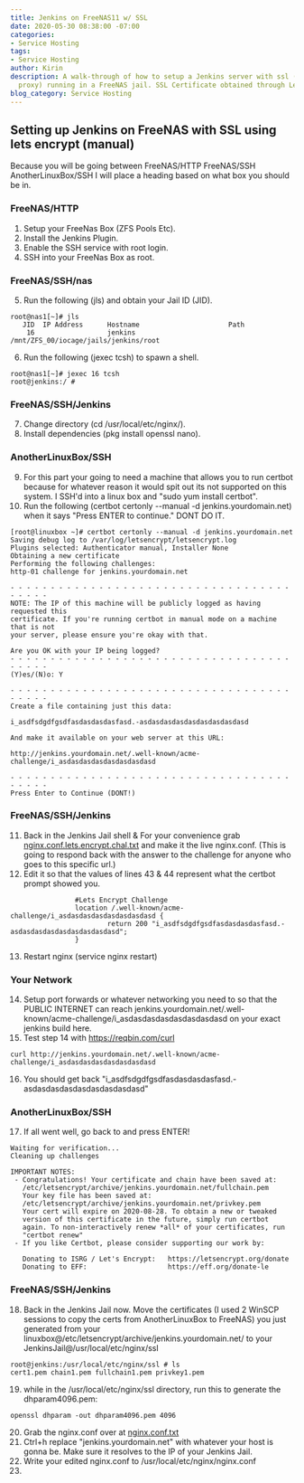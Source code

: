```yaml
---
title: Jenkins on FreeNAS11 w/ SSL
date: 2020-05-30 08:38:00 -07:00
categories:
- Service Hosting
tags:
- Service Hosting
author: Kirin
description: A walk-through of how to setup a Jenkins server with ssl (nginx reverse
  proxy) running in a FreeNAS jail. SSL Certificate obtained through LetsEncrypt.
blog_category: Service Hosting
---
```


## Setting up Jenkins on FreeNAS with SSL using lets encrypt (manual)

Because you will be going between FreeNAS/HTTP FreeNAS/SSH AnotherLinuxBox/SSH I will place a heading based on what box you should be in.

### FreeNAS/HTTP

1. Setup your FreeNas Box (ZFS Pools Etc).
2. Install the Jenkins Plugin.
3. Enable the SSH service with root login.
4. SSH into your FreeNas Box as root.

### FreeNAS/SSH/nas

5. Run the following (jls) and obtain your Jail ID (JID).
```
root@nas1[~]# jls
   JID  IP Address      Hostname                      Path
    16                  jenkins                       /mnt/ZFS_00/iocage/jails/jenkins/root
```
6. Run the following (jexec <JID> tcsh) to spawn a shell.
```
root@nas1[~]# jexec 16 tcsh
root@jenkins:/ #
```

### FreeNAS/SSH/Jenkins

7. Change directory (cd /usr/local/etc/nginx/).
8. Install dependencies (pkg install openssl nano).

### AnotherLinuxBox/SSH

9. For this part your going to need a machine that allows you to run certbot because for whatever reason it would spit out its not supported on this system. I SSH'd into a linux box and "sudo yum install certbot".
10. Run the following (certbot certonly --manual -d jenkins.yourdomain.net) when it says "Press ENTER to continue." DONT DO IT.
```
[root@linuxbox ~]# certbot certonly --manual -d jenkins.yourdomain.net
Saving debug log to /var/log/letsencrypt/letsencrypt.log
Plugins selected: Authenticator manual, Installer None
Obtaining a new certificate
Performing the following challenges:
http-01 challenge for jenkins.yourdomain.net

- - - - - - - - - - - - - - - - - - - - - - - - - - - - - - - - - - - - - - - -
NOTE: The IP of this machine will be publicly logged as having requested this
certificate. If you're running certbot in manual mode on a machine that is not
your server, please ensure you're okay with that.

Are you OK with your IP being logged?
- - - - - - - - - - - - - - - - - - - - - - - - - - - - - - - - - - - - - - - -
(Y)es/(N)o: Y

- - - - - - - - - - - - - - - - - - - - - - - - - - - - - - - - - - - - - - - -
Create a file containing just this data:

i_asdfsdgdfgsdfasdasdasdasfasd.-asdasdasdasdasdasdasdasdasd

And make it available on your web server at this URL:

http://jenkins.yourdomain.net/.well-known/acme-challenge/i_asdasdasdasdasdasdasdasd

- - - - - - - - - - - - - - - - - - - - - - - - - - - - - - - - - - - - - - - -
Press Enter to Continue (DONT!)
```

### FreeNAS/SSH/Jenkins

11. Back in the Jenkins Jail shell & For your convenience grab [nginx.conf.lets.encrypt.chal.txt](/uploads/nginx.conf.lets.encrypt.chal.txt) and make it the live nginx.conf. (This is going to respond back with the answer to the challenge for anyone who goes to this specific url.)
12. Edit it so that the values of lines 43 & 44 represent what the certbot prompt showed you.
```
                #Lets Encrypt Challenge
                location /.well-known/acme-challenge/i_asdasdasdasdasdasdasdasd {
                        return 200 "i_asdfsdgdfgsdfasdasdasdasfasd.-asdasdasdasdasdasdasdasdasd";
                }
```
13. Restart nginx (service nginx restart)

### Your Network

14. Setup port forwards or whatever networking you need to so that the PUBLIC INTERNET can reach jenkins.yourdomain.net/.well-known/acme-challenge/i_asdasdasdasdasdasdasdasd on your exact jenkins build here.
15. Test step 14 with https://reqbin.com/curl
```
curl http://jenkins.yourdomain.net/.well-known/acme-challenge/i_asdasdasdasdasdasdasdasd
```
16. You should get back "i_asdfsdgdfgsdfasdasdasdasfasd.-asdasdasdasdasdasdasdasdasd"

### AnotherLinuxBox/SSH

17. If all went well, go back to and press ENTER!
```
Waiting for verification...
Cleaning up challenges

IMPORTANT NOTES:
 - Congratulations! Your certificate and chain have been saved at:
   /etc/letsencrypt/archive/jenkins.yourdomain.net/fullchain.pem
   Your key file has been saved at:
   /etc/letsencrypt/archive/jenkins.yourdomain.net/privkey.pem
   Your cert will expire on 2020-08-28. To obtain a new or tweaked
   version of this certificate in the future, simply run certbot
   again. To non-interactively renew *all* of your certificates, run
   "certbot renew"
 - If you like Certbot, please consider supporting our work by:

   Donating to ISRG / Let's Encrypt:   https://letsencrypt.org/donate
   Donating to EFF:                    https://eff.org/donate-le
```

### FreeNAS/SSH/Jenkins

18. Back in the Jenkins Jail now. Move the certificates (I used 2 WinSCP sessions to copy the certs from AnotherLinuxBox to FreeNAS) you just generated from your linuxbox@/etc/letsencrypt/archive/jenkins.yourdomain.net/ to your JenkinsJail@/usr/local/etc/nginx/ssl
```
root@jenkins:/usr/local/etc/nginx/ssl # ls
cert1.pem chain1.pem fullchain1.pem privkey1.pem
```
19. while in the /usr/local/etc/nginx/ssl directory, run this to generate the dhparam4096.pem:
```
openssl dhparam -out dhparam4096.pem 4096
```

20. Grab the nginx.conf over at [nginx.conf.txt](/uploads/nginx.conf.txt)
21. Ctrl+h replace "jenkins.yourdomain.net" with whatever your host is gonna be. Make sure it resolves to the IP of your Jenkins Jail.
16. Write your edited nginx.conf to /usr/local/etc/nginx/nginx.conf
18. 






